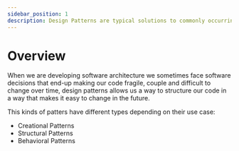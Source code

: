 ```yaml
---
sidebar_position: 1
description: Design Patterns are typical solutions to commonly occurring problems in software design.
---
```


# Overview

When we are developing software architecture we sometimes face software
decisions that end-up making our code fragile, couple and difficult to change
over time, design patterns allows us a way to structure our code in a way
that makes it easy to change in the future.

This kinds of patters have different types depending on their use case:

- Creational Patterns
- Structural Patterns
- Behavioral Patterns
